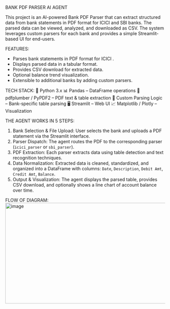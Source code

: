 BANK PDF PARSER AI AGENT

This project is an AI-powered Bank PDF Parser that can extract structured data from bank statements in PDF format for ICICI and SBI banks. The parsed data can be viewed, analyzed, and downloaded as CSV. The system leverages custom parsers for each bank and provides a simple Streamlit-based UI for end-users.

FEATURES:
- Parses bank statements in PDF format for ICICI .
- Displays parsed data in a tabular format.
- Provides CSV download for extracted data.
- Optional balance trend visualization.
- Extensible to additional banks by adding custom parsers.

TECH STACK:
🐍 Python 3.x
📊 Pandas – DataFrame operations
📑 pdfplumber / PyPDF2 – PDF text & table extraction
🧠 Custom Parsing Logic – Bank-specific table parsing
🖥️ Streamlit – Web UI
📈 Matplotlib / Plotly – Visualization

THE AGENT WORKS IN 5 STEPS:
1. Bank Selection & File Upload: User selects the bank and uploads a PDF statement via the Streamlit interface.  
2. Parser Dispatch: The agent routes the PDF to the corresponding parser (`icici_parser` or `sbi_parser`).  
3. PDF Extraction: Each parser extracts data using table detection and text recognition techniques.  
4. Data Normalization: Extracted data is cleaned, standardized, and organized into a DataFrame with columns: `Date`, `Description`, `Debit Amt`, `Credit Amt`, `Balance`.  
5. Output & Visualization: The agent displays the parsed table, provides CSV download, and optionally shows a line chart of account balance over time.

FLOW OF DIAGRAM:
<img width="987" height="316" alt="image" src="https://github.com/user-attachments/assets/cc9e87c6-1d15-4bdf-a2b2-388c279fd390" />



